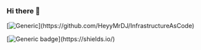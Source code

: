 ### Hi there 👋

<!--
**HeyyMrDJ/HeyyMrDJ** is a ✨ _special_ ✨ repository because its `README.md` (this file) appears on your GitHub profile.

Here are some ideas to get you started:

- 🔭 I’m currently working on ...
- 🌱 I’m currently learning ...
- 👯 I’m looking to collaborate on ...
- 🤔 I’m looking for help with ...
- 💬 Ask me about ...
- 📫 How to reach me: ...
- 😄 Pronouns: ...
- ⚡ Fun fact: ...
-->

[![Generic](https://img.shields.io/github/stars/HeyyMrDJ/InfrastructureAsCode?)](https://github.com/HeyyMrDJ/InfrastructureAsCode)

[![Generic badge](https://img.shields.io/github/stars/HeyyMrDJ/InfrastructureAsCode?)](https://shields.io/)
